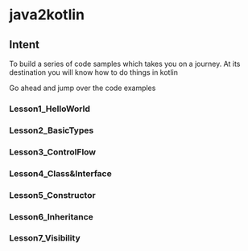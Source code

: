 # java2kotlin

## Intent ##
To build a series of code samples which takes you on a journey. 
At its destination you will know how to do things in kotlin

Go ahead and jump over the code examples

### Lesson1_HelloWorld
### Lesson2_BasicTypes
### Lesson3_ControlFlow
### Lesson4_Class&Interface
### Lesson5_Constructor
### Lesson6_Inheritance
### Lesson7_Visibility


